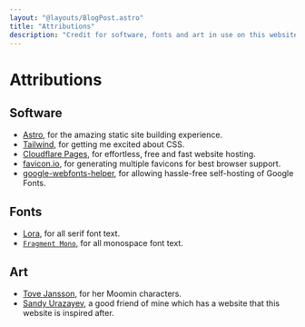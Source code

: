 ```yaml
---
layout: "@layouts/BlogPost.astro"
title: "Attributions"
description: "Credit for software, fonts and art in use on this website"
---
```


# Attributions

## Software

- [Astro](https://astro.build/), for the amazing static site building experience.
- [Tailwind](https://tailwindcss.com/), for getting me excited about CSS.
- [Cloudflare Pages](https://pages.dev/), for effortless, free and fast website hosting.
- [favicon.io](https://favicon.io/), for generating multiple favicons for best browser support.
- [google-webfonts-helper](https://gwfh.mranftl.com/), for allowing hassle-free self-hosting of Google Fonts.

## Fonts

- [Lora](https://github.com/cyrealtype/Lora-Cyrillic), for all serif font text.
- [`Fragment Mono`](https://github.com/weiweihuanghuang/fragment-mono), for all monospace font text.

## Art

- [Tove Jansson](https://en.wikipedia.org/wiki/Tove_Jansson), for her Moomin characters.
- [Sandy Urazayev](https://sandyuraz.com/), a good friend of mine which has a website that this website is inspired after.

